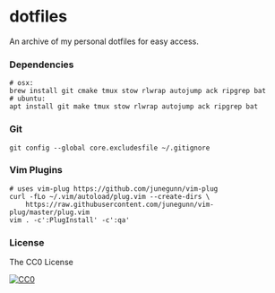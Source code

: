 # dotfiles

An archive of my personal dotfiles for easy access.

### Dependencies

```terminal
# osx:
brew install git cmake tmux stow rlwrap autojump ack ripgrep bat
# ubuntu: 
apt install git make tmux stow rlwrap autojump ack ripgrep bat
```

### Git

```terminal
git config --global core.excludesfile ~/.gitignore
```

### Vim Plugins

```terminal
# uses vim-plug https://github.com/junegunn/vim-plug
curl -fLo ~/.vim/autoload/plug.vim --create-dirs \
    https://raw.githubusercontent.com/junegunn/vim-plug/master/plug.vim
vim . -c':PlugInstall' -c':qa'
```

### License
The CC0 License

[![CC0](http://i.creativecommons.org/l/zero/1.0/88x31.png)](http://creativecommons.org/publicdomain/zero/1.0/)
